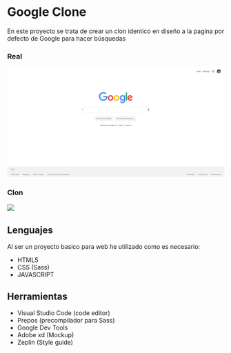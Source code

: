 # Google Clone

En este proyecto se trata de crear un clon identico en diseño a la pagina por defecto de Google para hacer búsquedas

### Real
<img src="/real.png">

### Clon
<img src="/clon.png">

## Lenguajes

Al ser un proyecto basico para web he utilizado como es necesario:
 - HTML5
 - CSS (Sass)
 - JAVASCRIPT

## Herramientas

 - Visual Studio Code (code editor)
 - Prepos (precompilador para Sass)
 - Google Dev Tools
 - Adobe xd (Mockup)
 - Zeplin (Style guide)
